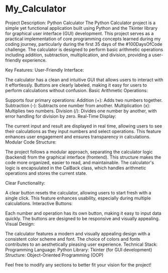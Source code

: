 # My_Calculator
Project Description: Python Calculator
The Python Calculator project is a simple yet functional application built using Python and the Tkinter library for graphical user interface (GUI) development. This project serves as a practical implementation of core programming concepts learned during my coding journey, particularly during the first 35 days of the #100DaysOfCode challenge. The calculator is designed to perform basic arithmetic operations including addition, subtraction, multiplication, and division, providing a user-friendly experience.

Key Features:
User-Friendly Interface:

The calculator has a clean and intuitive GUI that allows users to interact with it effortlessly. Buttons are clearly labeled, making it easy for users to perform calculations without confusion.
Basic Arithmetic Operations:

Supports four primary operations:
Addition (+): Adds two numbers together.
Subtraction (-): Subtracts one number from another.
Multiplication (x): Multiplies two numbers.
Division (/): Divides one number by another, with error handling for division by zero.
Real-Time Display:

The current input and result are displayed in real time, allowing users to see their calculations as they input numbers and select operations. This feature enhances user engagement and ensures transparency in calculations.
Modular Code Structure:

The project follows a modular approach, separating the calculator logic (backend) from the graphical interface (frontend). This structure makes the code more organized, easier to read, and maintainable.
The calculator's logic is encapsulated in the CalBack class, which handles arithmetic operations and stores the current state.

Clear Functionality:

A clear button resets the calculator, allowing users to start fresh with a single click. This feature enhances usability, especially during multiple calculations.
Interactive Buttons:

Each number and operation has its own button, making it easy to input data quickly. The buttons are designed to be responsive and visually appealing.
Visual Design:

The calculator features a modern and visually appealing design with a consistent color scheme and font. The choice of colors and fonts contributes to an aesthetically pleasing user experience.
Technical Stack:
Programming Language: Python
Library: Tkinter (for GUI development)
Structure: Object-Oriented Programming (OOP)

Feel free to modify any sections to better fit your vision for the project!
